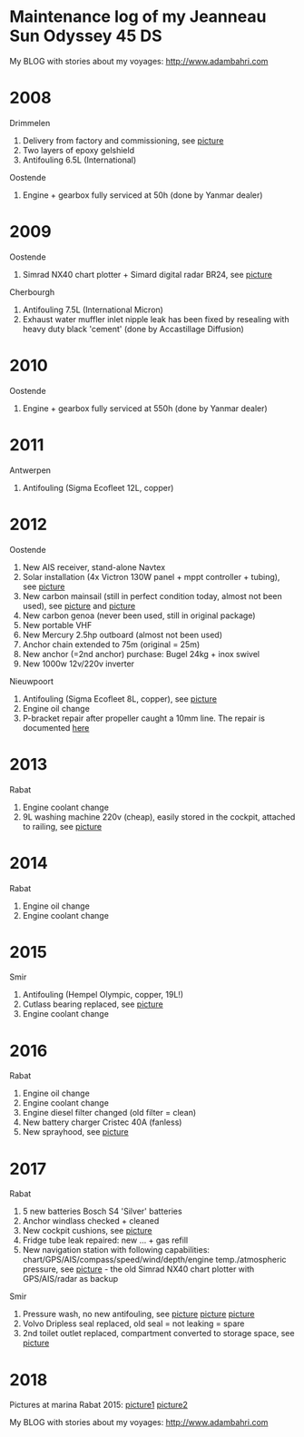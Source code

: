 # Maintenance log of my Jeanneau Sun Odyssey 45 DS

My BLOG with stories about my voyages: http://www.adambahri.com

# 2008

Drimmelen

  1. Delivery from factory and commissioning, see [picture](pictures/nagelnieuw.jpg)
  2. Two layers of epoxy gelshield
  3. Antifouling 6.5L (International)

Oostende

 1. Engine + gearbox fully serviced at 50h (done by Yanmar dealer)

# 2009

Oostende

 1. Simrad NX40 chart plotter + Simard digital radar BR24, see [picture](pictures/TouchNavstation.jpg)

Cherbourgh

 1. Antifouling 7.5L (International Micron)
 2. Exhaust water muffler inlet nipple leak has been fixed by resealing with heavy duty black 'cement' (done by Accastillage Diffusion)

# 2010

Oostende

 1. Engine + gearbox fully serviced at 550h (done by Yanmar dealer)

# 2011

Antwerpen

 1. Antifouling (Sigma Ecofleet 12L, copper)

# 2012

Oostende

 1. New AIS receiver, stand-alone Navtex
 2. Solar installation (4x Victron 130W panel + mppt controller + tubing), see [picture](pictures/solar.jpg)
 3. New carbon mainsail (still in perfect condition today, almost not been used), see [picture](pictures/sailing04.jpg) and [picture](pictures/sailing03.jpg)
 4. New carbon genoa (never been used, still in original package)
 5. New portable VHF
 6. New Mercury 2.5hp outboard (almost not been used)
 7. Anchor chain extended to 75m (original = 25m)
 8. New anchor (=2nd anchor) purchase: Bugel 24kg + inox swivel
 9. New 1000w 12v/220v inverter

Nieuwpoort

 1. Antifouling (Sigma Ecofleet 8L, copper), see [picture](pictures/maintenance.jpg)
 2. Engine oil change
 3. P-bracket repair after propeller caught a 10mm line. The repair is documented [here](http://jeanneau.proboards.com/thread/4797/leak-bracket-joint-after-line)

# 2013

Rabat

 1. Engine coolant change
 2. 9L washing machine 220v (cheap), easily stored in the cockpit, attached to railing, see [picture](pictures/tanger2017.jpg)

# 2014

Rabat

 1. Engine oil change
 2. Engine coolant change

# 2015

Smir

 1. Antifouling (Hempel Olympic, copper, 19L!)
 2. Cutlass bearing replaced, see [picture](pictures/cutlass.jpg)
 3. Engine coolant change

# 2016

Rabat

 1. Engine oil change
 2. Engine coolant change
 3. Engine diesel filter changed (old filter = clean)
 4. New battery charger Cristec 40A (fanless)
 5. New sprayhood, see [picture](pictures/tanger2017.jpg)

# 2017

Rabat

 1. 5 new batteries Bosch S4 'Silver' batteries
 2. Anchor windlass checked + cleaned
 3. New cockpit cushions, see [picture](pictures/albughaz2017.jpg)
 4. Fridge tube leak repaired: new … + gas refill
 5. New navigation station with following capabilities: chart/GPS/AIS/compass/speed/wind/depth/engine temp./atmospheric pressure, see [picture](pictures/NUCNavstation.jpg) - the old Simrad NX40 chart plotter with GPS/AIS/radar as backup

Smir

 1. Pressure wash, no new antifouling, see [picture](pictures/maintenance2017bakboord.jpg) [picture](pictures/maintenance2017schroef.jpg) [picture](pictures/maintenance2017stuurboord.jpg)
 2. Volvo Dripless seal replaced, old seal = not leaking = spare
 3. 2nd toilet outlet replaced, compartment converted to storage space, see [picture](pictures/rompdoorvoer-2de-toilet.jpg)

# 2018

Pictures at marina Rabat 2015: [picture1](https://farm1.staticflickr.com/606/21040956586_40c783ca7a_o.jpg)
 [picture2](https://farm6.staticflickr.com/5826/20446117753_96da7a6efa_o.jpg)

My BLOG with stories about my voyages: http://www.adambahri.com
